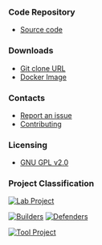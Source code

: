 ### Code Repository
* [Source code](https://github.com/OWASP/Benchmark)

### Downloads
* [Git clone URL](https://github.com/OWASP/Benchmark.git)
* [Docker Image](https://hub.docker.com/r/owasp/benchmark)

### Contacts
* [Report an issue](https://github.com/OWASP/Benchmark/issues)
* [Contributing](mailto://dave.wichers@owasp.org)

### Licensing
* [GNU GPL v2.0](http://choosealicense.com/licenses/gpl-2.0/)

### Project Classification
[![Lab Project](https://www2.owasp.org/assets/images/common/owasp_level_labs.svg)](https://www.owasp.org/index.php/OWASP_Project_Stages#Lab_Projects)

[![Builders](https://www2.owasp.org/assets/images/common/owasp_builders.svg)](https://www.owasp.org/index.php/Builders)
[![Defenders](https://www2.owasp.org/assets/images/common/owasp_defenders.svg)](https://www.owasp.org/index.php/Defenders)

[![Tool Project](https://www2.owasp.org/assets/images/common/owasp_tool_project.svg)](https://www.owasp.org/index.php/Category:OWASP_Tool)
